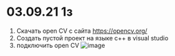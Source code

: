 # 03.09.21 1з
1. Скачать open CV с сайта https://opencv.org/
2. Создать пустой проект на языке c++ в visual studio
3. подключить open CV  ![image](https://user-images.githubusercontent.com/90038602/131995385-876e01f3-5d41-4ad2-9f65-9c92fefc8464.png)


